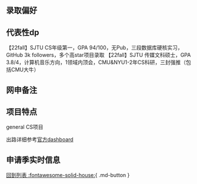 ## 录取偏好

## 代表性dp
【22fall】SJTU CS年级第一，GPA 94/100，无Pub，三段数据库硬核实习，GitHub 3k followers，多个高star项目录取
【22fall】SJTU 传媒文科硕士，GPA 3.8/4，计算机音乐方向，1领域内顶会，CMU&NYU1-2年CS科研，三封强推（包括CMU大牛）
## 网申备注

## 项目特点
general CS项目

出路详细参考[官方dashboard](https://www.cmu.edu/career/outcomes/post-grad-dashboard.html)
## 申请季实时信息

[回到列表 :fontawesome-solid-house:](选校梯度.md){ .md-button }
